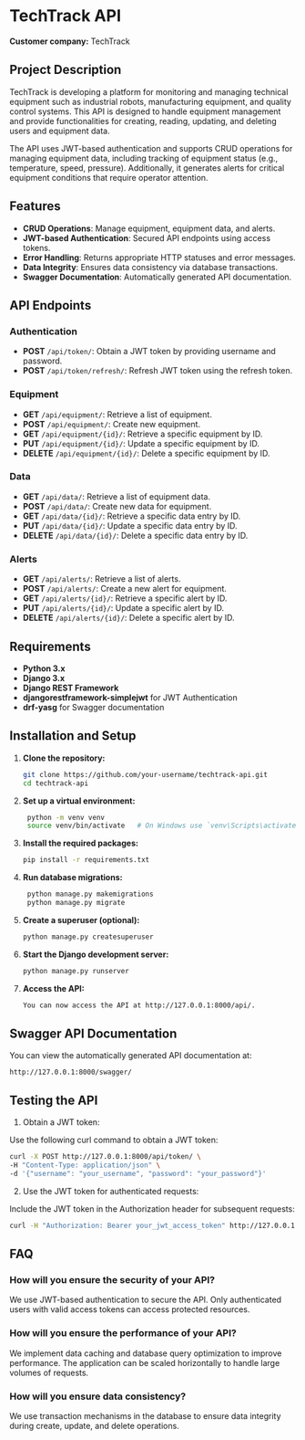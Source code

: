 # TechTrack API

**Customer company:** TechTrack

## Project Description

TechTrack is developing a platform for monitoring and managing technical equipment such as industrial robots, manufacturing equipment, and quality control systems. This API is designed to handle equipment management and provide functionalities for creating, reading, updating, and deleting users and equipment data. 

The API uses JWT-based authentication and supports CRUD operations for managing equipment data, including tracking of equipment status (e.g., temperature, speed, pressure). Additionally, it generates alerts for critical equipment conditions that require operator attention.

## Features

- **CRUD Operations**: Manage equipment, equipment data, and alerts.
- **JWT-based Authentication**: Secured API endpoints using access tokens.
- **Error Handling**: Returns appropriate HTTP statuses and error messages.
- **Data Integrity**: Ensures data consistency via database transactions.
- **Swagger Documentation**: Automatically generated API documentation.

## API Endpoints

### Authentication
- **POST** `/api/token/`: Obtain a JWT token by providing username and password.
- **POST** `/api/token/refresh/`: Refresh JWT token using the refresh token.

### Equipment
- **GET** `/api/equipment/`: Retrieve a list of equipment.
- **POST** `/api/equipment/`: Create new equipment.
- **GET** `/api/equipment/{id}/`: Retrieve a specific equipment by ID.
- **PUT** `/api/equipment/{id}/`: Update a specific equipment by ID.
- **DELETE** `/api/equipment/{id}/`: Delete a specific equipment by ID.

### Data
- **GET** `/api/data/`: Retrieve a list of equipment data.
- **POST** `/api/data/`: Create new data for equipment.
- **GET** `/api/data/{id}/`: Retrieve a specific data entry by ID.
- **PUT** `/api/data/{id}/`: Update a specific data entry by ID.
- **DELETE** `/api/data/{id}/`: Delete a specific data entry by ID.

### Alerts
- **GET** `/api/alerts/`: Retrieve a list of alerts.
- **POST** `/api/alerts/`: Create a new alert for equipment.
- **GET** `/api/alerts/{id}/`: Retrieve a specific alert by ID.
- **PUT** `/api/alerts/{id}/`: Update a specific alert by ID.
- **DELETE** `/api/alerts/{id}/`: Delete a specific alert by ID.

## Requirements

- **Python 3.x**
- **Django 3.x**
- **Django REST Framework**
- **djangorestframework-simplejwt** for JWT Authentication
- **drf-yasg** for Swagger documentation

## Installation and Setup

1. **Clone the repository:**

   ```bash
   git clone https://github.com/your-username/techtrack-api.git
   cd techtrack-api

2. **Set up a virtual environment:**

   ```bash
    python -m venv venv
    source venv/bin/activate   # On Windows use `venv\Scripts\activate`


3. **Install the required packages:**

   ```bash
   pip install -r requirements.txt


4. **Run database migrations:**

   ```bash
    python manage.py makemigrations
    python manage.py migrate


5. **Create a superuser (optional):**

   ```bash
   python manage.py createsuperuser


6. **Start the Django development server:**

   ```bash
   python manage.py runserver


7. **Access the API:**

   ```bash
   You can now access the API at http://127.0.0.1:8000/api/.

## Swagger API Documentation

You can view the automatically generated API documentation at:

    http://127.0.0.1:8000/swagger/



## Testing the API
1. Obtain a JWT token:

Use the following curl command to obtain a JWT token:

```bash
curl -X POST http://127.0.0.1:8000/api/token/ \
-H "Content-Type: application/json" \
-d '{"username": "your_username", "password": "your_password"}'

```
2. Use the JWT token for authenticated requests:

Include the JWT token in the Authorization header for subsequent requests:

```bash
curl -H "Authorization: Bearer your_jwt_access_token" http://127.0.0.1:8000/api/equipment/
```
## FAQ
### How will you ensure the security of your API?
We use JWT-based authentication to secure the API. Only authenticated users with valid access tokens can access protected resources.

### How will you ensure the performance of your API?
We implement data caching and database query optimization to improve performance. The application can be scaled horizontally to handle large volumes of requests.

### How will you ensure data consistency?
We use transaction mechanisms in the database to ensure data integrity during create, update, and delete operations.





